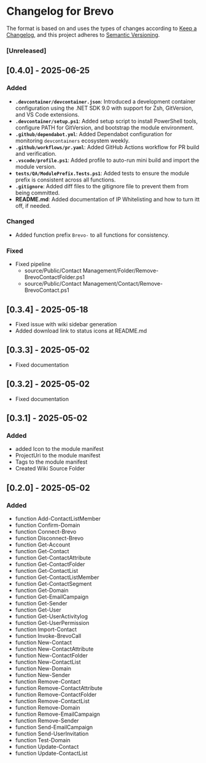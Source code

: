# Changelog for Brevo

The format is based on and uses the types of changes according to [Keep a Changelog](https://keepachangelog.com/en/1.0.0/),
and this project adheres to [Semantic Versioning](https://semver.org/spec/v2.0.0.html).

### [Unreleased]

## [0.4.0] - 2025-06-25

### Added
- **`.devcontainer/devcontainer.json`**: Introduced a development container configuration using the .NET SDK 9.0 with support for Zsh, GitVersion, and VS Code extensions.
- **`.devcontainer/setup.ps1`**: Added setup script to install PowerShell tools, configure PATH for GitVersion, and bootstrap the module environment.
- **`.github/dependabot.yml`**: Added Dependabot configuration for monitoring `devcontainers` ecosystem weekly.
- **`.github/workflows/pr.yaml`**: Added GitHub Actions workflow for PR build and verification.
- **`.vscode/profile.ps1`**: Added profile to auto-run mini build and import the module version.
- **`tests/QA/ModulePrefix.Tests.ps1`**: Added tests to ensure the module prefix is consistent across all functions.
- **`.gitignore`**: Added diff files to the gitignore file to prevent them from being committed.
- **README.md**: Added documentation of IP Whitelisting and how to turn itt off, if needed.

### Changed

- Added function prefix `Brevo-` to all functions for consistency.

### Fixed

- Fixed pipeline
  - source/Public/Contact Management/Folder/Remove-BrevoContactFolder.ps1
  - source/Public/Contact Management/Contact/Remove-BrevoContact.ps1


## [0.3.4] - 2025-05-18

- Fixed issue with wiki sidebar generation
- Added download link to status icons at README.md

## [0.3.3] - 2025-05-02

- Fixed documentation

## [0.3.2] - 2025-05-02

- Fixed documentation

## [0.3.1] - 2025-05-02

### Added

- added Icon to the module manifest
- ProjectUri to the module manifest
- Tags to the module manifest
- Created Wiki Source Folder

## [0.2.0] - 2025-05-02

### Added

- function Add-ContactListMember
- function Confirm-Domain
- function Connect-Brevo
- function Disconnect-Brevo
- function Get-Account
- function Get-Contact
- function Get-ContactAttribute
- function Get-ContactFolder
- function Get-ContactList
- function Get-ContactListMember
- function Get-ContactSegment
- function Get-Domain
- function Get-EmailCampaign
- function Get-Sender
- function Get-User
- function Get-UserActivitylog
- function Get-UserPermission
- function Import-Contact
- function Invoke-BrevoCall
- function New-Contact
- function New-ContactAttribute
- function New-ContactFolder
- function New-ContactList
- function New-Domain
- function New-Sender
- function Remove-Contact
- function Remove-ContactAttribute
- function Remove-ContactFolder
- function Remove-ContactList
- function Remove-Domain
- function Remove-EmailCampaign
- function Remove-Sender
- function Send-EmailCampaign
- function Send-UserInvitation
- function Test-Domain
- function Update-Contact
- function Update-ContactList
